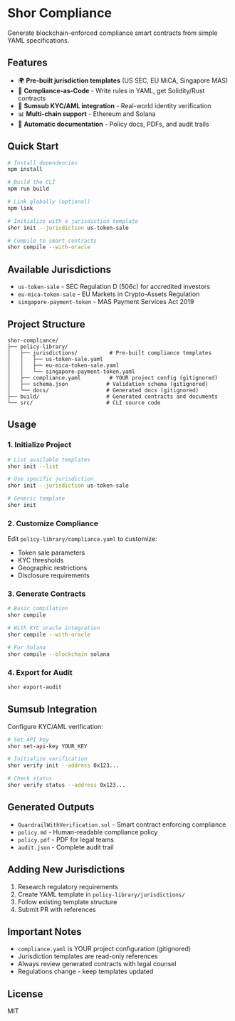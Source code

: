 # Shor Compliance

Generate blockchain-enforced compliance smart contracts from simple YAML specifications.

## Features

- 🌍 **Pre-built jurisdiction templates** (US SEC, EU MiCA, Singapore MAS)
- 📜 **Compliance-as-Code** - Write rules in YAML, get Solidity/Rust contracts
- 🔐 **Sumsub KYC/AML integration** - Real-world identity verification
- 📊 **Multi-chain support** - Ethereum and Solana
- 📄 **Automatic documentation** - Policy docs, PDFs, and audit trails

## Quick Start

```bash
# Install dependencies
npm install

# Build the CLI
npm run build

# Link globally (optional)
npm link

# Initialize with a jurisdiction template
shor init --jurisdiction us-token-sale

# Compile to smart contracts
shor compile --with-oracle
```

## Available Jurisdictions

- `us-token-sale` - SEC Regulation D (506c) for accredited investors
- `eu-mica-token-sale` - EU Markets in Crypto-Assets Regulation
- `singapore-payment-token` - MAS Payment Services Act 2019

## Project Structure

```
shor-compliance/
├── policy-library/
│   ├── jurisdictions/          # Pre-built compliance templates
│   │   ├── us-token-sale.yaml
│   │   ├── eu-mica-token-sale.yaml
│   │   └── singapore-payment-token.yaml
│   ├── compliance.yaml         # YOUR project config (gitignored)
│   ├── schema.json            # Validation schema (gitignored)
│   └── docs/                  # Generated docs (gitignored)
├── build/                     # Generated contracts and documents
└── src/                       # CLI source code
```

## Usage

### 1. Initialize Project

```bash
# List available templates
shor init --list

# Use specific jurisdiction
shor init --jurisdiction us-token-sale

# Generic template
shor init
```

### 2. Customize Compliance

Edit `policy-library/compliance.yaml` to customize:
- Token sale parameters
- KYC thresholds
- Geographic restrictions
- Disclosure requirements

### 3. Generate Contracts

```bash
# Basic compilation
shor compile

# With KYC oracle integration
shor compile --with-oracle

# For Solana
shor compile --blockchain solana
```

### 4. Export for Audit

```bash
shor export-audit
```

## Sumsub Integration

Configure KYC/AML verification:

```bash
# Set API key
shor set-api-key YOUR_KEY

# Initialize verification
shor verify init --address 0x123...

# Check status
shor verify status --address 0x123...
```

## Generated Outputs

- `GuardrailWithVerification.sol` - Smart contract enforcing compliance
- `policy.md` - Human-readable compliance policy
- `policy.pdf` - PDF for legal teams
- `audit.json` - Complete audit trail

## Adding New Jurisdictions

1. Research regulatory requirements
2. Create YAML template in `policy-library/jurisdictions/`
3. Follow existing template structure
4. Submit PR with references

## Important Notes

- `compliance.yaml` is YOUR project configuration (gitignored)
- Jurisdiction templates are read-only references
- Always review generated contracts with legal counsel
- Regulations change - keep templates updated

## License

MIT